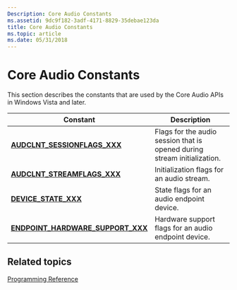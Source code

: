 ```yaml
---
Description: Core Audio Constants
ms.assetid: 9dc9f182-3adf-4171-8829-35debae123da
title: Core Audio Constants
ms.topic: article
ms.date: 05/31/2018
---
```


# Core Audio Constants

This section describes the constants that are used by the Core Audio APIs in Windows Vista and later.

| Constant                                                                            | Description                                                                         |
|-------------------------------------------------------------------------------------|-------------------------------------------------------------------------------------|
| [**AUDCLNT\_SESSIONFLAGS\_XXX**](audclnt-sessionflags-xxx-constants.md)<br/> | Flags for the audio session that is opened during stream initialization.<br/> |
| [**AUDCLNT\_STREAMFLAGS\_XXX**](audclnt-streamflags-xxx-constants.md)              | Initialization flags for an audio stream.                                           |
| [**DEVICE\_STATE\_XXX**](device-state-xxx-constants.md)                            | State flags for an audio endpoint device.                                           |
| [**ENDPOINT\_HARDWARE\_SUPPORT\_XXX**](endpoint-hardware-support-xxx-constants.md) | Hardware support flags for an audio endpoint device.                                |



 

## Related topics

<dl> <dt>

[Programming Reference](programming-reference.md)
</dt> </dl>

 

 





